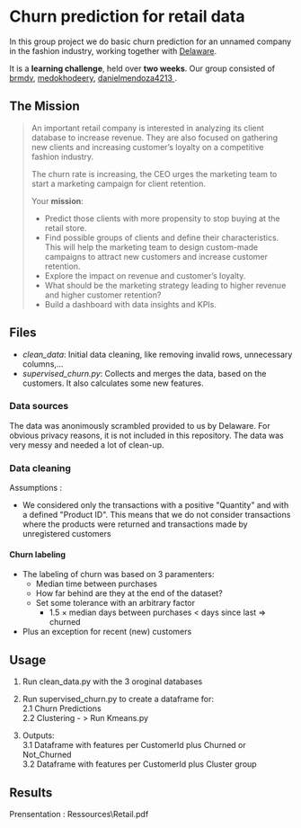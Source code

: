 # Churn prediction for retail data

In this group project we do basic churn prediction for an unnamed company in the fashion industry, working together with [Delaware](https://www.delaware.pro/).

It is a **learning challenge**, held over **two weeks**. Our group consisted of [brmdv](https://github.com/brmdv), [medokhodeery](https://github.com/medokhodeery/medokhodeery), [danielmendoza4213 ](https://github.com/danielmendoza4213).

## The Mission

> An important retail company is interested in analyzing its client database to increase revenue. They are also focused on gathering new clients and increasing customer’s loyalty on a competitive fashion industry.
>
> The churn rate is increasing, the CEO urges the marketing team to start a marketing campaign for client retention.
>
> Your **mission**:
>
> - Predict those clients with more propensity to stop buying at the retail store.
> - Find possible groups of clients and define their characteristics. This will help the marketing team to design custom-made campaigns to attract new customers and increase customer retention.
> - Explore the impact on revenue and customer’s loyalty.
> - What should be the marketing strategy leading to higher revenue and higher customer retention?
> - Build a dashboard with data insights and KPIs.

## Files

- _clean_data_: Initial data cleaning, like removing invalid rows, unnecessary columns,…
- _supervised_churn.py_: Collects and merges the data, based on the customers. It also calculates some new features.

### Data sources

The data was anonimously scrambled provided to us by Delaware. For obvious privacy reasons, it is not included in this repository. The data was very messy and needed a lot of clean-up.

### Data cleaning

Assumptions :

- We considered only the transactions with a positive "Quantity" and with a defined "Product ID". This means that we do not consider transactions where the products were returned and transactions made by unregistered customers

#### Churn labeling

- The labeling of churn was based on 3 paramenters:
  - Median time between purchases
  - How far behind are they at the end of the dataset?
  - Set some tolerance with an arbitrary factor
    - 1.5 × median days between purchases < days since last ⇒ churned
- Plus an exception for recent (new) customers

## Usage

1. Run clean_data.py with the 3 oroginal databases
2. Run supervised_churn.py to create a dataframe for: <br/>
   2.1 Churn Predictions<br/>
   2.2 Clustering - > Run Kmeans.py<br/>

3. Outputs:<br/>
   3.1 Dataframe with features per CustomerId plus Churned or Not_Churned<br/>
   3.2 Dataframe with features per CustomerId plus Cluster group<br/>

## Results

Prensentation : Ressources\Retail.pdf
